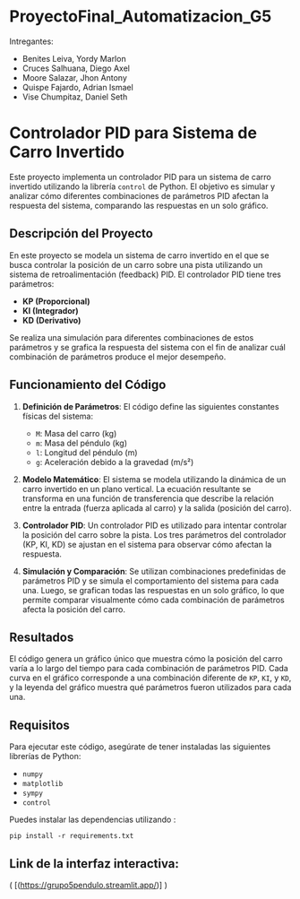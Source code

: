 # ProyectoFinal_Automatizacion_G5
Intregantes:
- Benites Leiva, Yordy Marlon 
- Cruces Salhuana, Diego Axel
- Moore Salazar, Jhon Antony
- Quispe Fajardo, Adrian Ismael
- Vise Chumpitaz, Daniel Seth

# Controlador PID para Sistema de Carro Invertido

Este proyecto implementa un controlador PID para un sistema de carro invertido utilizando la librería `control` de Python. El objetivo es simular y analizar cómo diferentes combinaciones de parámetros PID afectan la respuesta del sistema, comparando las respuestas en un solo gráfico.

## Descripción del Proyecto

En este proyecto se modela un sistema de carro invertido en el que se busca controlar la posición de un carro sobre una pista utilizando un sistema de retroalimentación (feedback) PID. El controlador PID tiene tres parámetros: 
- **KP (Proporcional)**
- **KI (Integrador)**
- **KD (Derivativo)**

Se realiza una simulación para diferentes combinaciones de estos parámetros y se grafica la respuesta del sistema con el fin de analizar cuál combinación de parámetros produce el mejor desempeño.

## Funcionamiento del Código

1. **Definición de Parámetros**:
   El código define las siguientes constantes físicas del sistema:
   - `M`: Masa del carro (kg)
   - `m`: Masa del péndulo (kg)
   - `l`: Longitud del péndulo (m)
   - `g`: Aceleración debido a la gravedad (m/s²)

2. **Modelo Matemático**:
   El sistema se modela utilizando la dinámica de un carro invertido en un plano vertical. La ecuación resultante se transforma en una función de transferencia que describe la relación entre la entrada (fuerza aplicada al carro) y la salida (posición del carro).

3. **Controlador PID**:
   Un controlador PID es utilizado para intentar controlar la posición del carro sobre la pista. Los tres parámetros del controlador (KP, KI, KD) se ajustan en el sistema para observar cómo afectan la respuesta.

4. **Simulación y Comparación**:
   Se utilizan combinaciones predefinidas de parámetros PID y se simula el comportamiento del sistema para cada una. Luego, se grafican todas las respuestas en un solo gráfico, lo que permite comparar visualmente cómo cada combinación de parámetros afecta la posición del carro.

## Resultados

El código genera un gráfico único que muestra cómo la posición del carro varía a lo largo del tiempo para cada combinación de parámetros PID. Cada curva en el gráfico corresponde a una combinación diferente de `KP`, `KI`, y `KD`, y la leyenda del gráfico muestra qué parámetros fueron utilizados para cada una.

## Requisitos

Para ejecutar este código, asegúrate de tener instaladas las siguientes librerías de Python:

- `numpy`
- `matplotlib`
- `sympy`
- `control`

Puedes instalar las dependencias utilizando :

```
pip install -r requirements.txt
```
## Link de la interfaz interactiva:
 ( [(https://grupo5pendulo.streamlit.app/)] )
